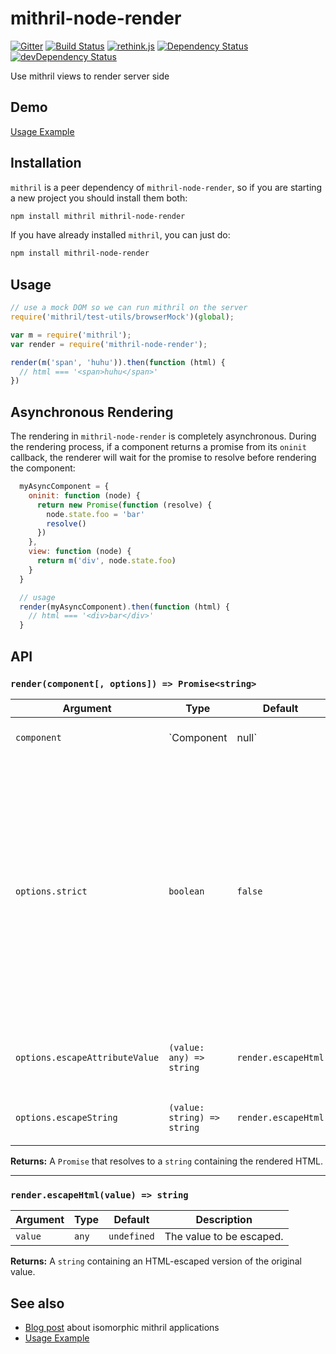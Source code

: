 mithril-node-render
===================
[![Gitter](https://img.shields.io/badge/gitter-join_chat-1dce73.svg?logo=data%3Aimage%2Fsvg%2Bxml%3Bbase64%2CPD94bWwgdmVyc2lvbj0iMS4wIiBlbmNvZGluZz0iVVRGLTgiPz4NCjxzdmcgeG1sbnM9Imh0dHA6Ly93d3cudzMub3JnLzIwMDAvc3ZnIj48cmVjdCB4PSIwIiB5PSI1IiBmaWxsPSIjZmZmIiB3aWR0aD0iMSIgaGVpZ2h0PSI1Ii8%2BPHJlY3QgeD0iMiIgeT0iNiIgZmlsbD0iI2ZmZiIgd2lkdGg9IjEiIGhlaWdodD0iNyIvPjxyZWN0IHg9IjQiIHk9IjYiIGZpbGw9IiNmZmYiIHdpZHRoPSIxIiBoZWlnaHQ9IjciLz48cmVjdCB4PSI2IiB5PSI2IiBmaWxsPSIjZmZmIiB3aWR0aD0iMSIgaGVpZ2h0PSI0Ii8%2BPC9zdmc%2B&logoWidth=8)](https://gitter.im/MithrilJS/mithril-node-render?utm_source=badge&utm_medium=badge&utm_campaign=pr-badge&utm_content=badge)
[![Build Status](https://travis-ci.org/MithrilJS/mithril-node-render.svg?branch=master)](https://travis-ci.org/MithrilJS/mithril-node-render)
[![rethink.js](https://img.shields.io/badge/rethink-js-yellow.svg)](https://github.com/rethinkjs/manifest)
[![Dependency Status](https://david-dm.org/MithrilJS/mithril-node-render.svg)](https://david-dm.org/MithrilJS/mithril-node-render)
[![devDependency Status](https://david-dm.org/MithrilJS/mithril-node-render/dev-status.svg)](https://david-dm.org/MithrilJS/mithril-node-render#info=devDependencies)

Use mithril views to render server side

Demo
----

[Usage Example](https://github.com/StephanHoyer/mithril-isomorphic-example/blob/master/README.md)

Installation
------------

`mithril` is a peer dependency of `mithril-node-render`, so if you are starting a new project you should install them both:

```sh
npm install mithril mithril-node-render
```

If you have already installed `mithril`, you can just do:

```sh
npm install mithril-node-render
```

Usage
-----

```javascript
// use a mock DOM so we can run mithril on the server
require('mithril/test-utils/browserMock')(global);

var m = require('mithril');
var render = require('mithril-node-render');

render(m('span', 'huhu')).then(function (html) {
  // html === '<span>huhu</span>'
})
```

Asynchronous Rendering
----------------------

The rendering in `mithril-node-render` is completely asynchronous. During the
rendering process, if a component returns a promise from its `oninit` callback,
the renderer will wait for the promise to resolve before rendering the
component:

```javascript
  myAsyncComponent = {
    oninit: function (node) {
      return new Promise(function (resolve) {
        node.state.foo = 'bar'
        resolve()
      })
    },
    view: function (node) {
      return m('div', node.state.foo)
    }
  }

  // usage
  render(myAsyncComponent).then(function (html) {
    // html === '<div>bar</div>'
  }
```


API
---

### `render(component[, options]) => Promise<string>`

Argument                       | Type                        | Default                                | Description
-------------------------------|-----------------------------|----------------------------------------|--------------------------------
`component`                    | `Component|null`            | **This argument is required.**         | The [Mithril Component][] to be rendered.
`options.strict`               | `boolean`                   | `false`                                | Controls whether output should follow XML/XHTML syntax (`true`) or HTML syntax (`false`).<br><br>When `true`, empty tags like `<br>` and `<meta>` will be output as self-closing, i.e. `<br />` and `<meta />`.
`options.escapeAttributeValue` | `(value: any) => string`    | `render.escapeHtml`                    | Function to use for [escaping attribute values][].
`options.escapeString`         | `(value: string) => string` | `render.escapeHtml`                    | Function to use for escaping [text vnodes][].


**Returns:** A `Promise` that resolves to a `string` containing the rendered HTML.

[Mithril Component]: https://mithril.js.org/components.html
[escaping attribute values]: https://www.owasp.org/index.php/XSS_(Cross_Site_Scripting)_Prevention_Cheat_Sheet#RULE_.232_-_Attribute_Escape_Before_Inserting_Untrusted_Data_into_HTML_Common_Attributes
[text vnodes]: https://mithril.js.org/vnodes.html#vnode-types

----

### `render.escapeHtml(value) => string`

Argument    | Type     | Default     | Description
------------|----------|-------------|-------------
`value`     | `any`    | `undefined` | The value to be escaped.

**Returns:** A `string` containing an HTML-escaped version of the original value.



See also
--------

* [Blog post](https://gist.github.com/StephanHoyer/bddccd9e159828867d2a) about isomorphic mithril applications
* [Usage Example](https://github.com/StephanHoyer/mithril-isomorphic-example/blob/master/README.md)
